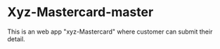 # Xyz-Mastercard-master

This is an web app "xyz-Mastercard" where customer can submit their detail.
